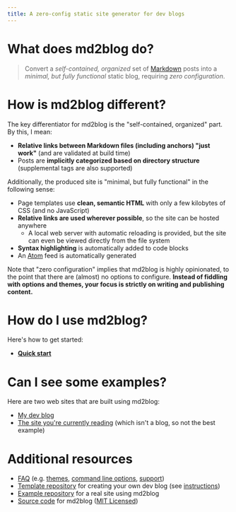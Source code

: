```yaml
---
title: A zero-config static site generator for dev blogs
---
```

# What does md2blog do?
> Convert a *self-contained, organized* set of [Markdown](https://guides.github.com/features/mastering-markdown/) posts into a *minimal, but fully functional* static blog, requiring *zero configuration*.

# How is md2blog different?
The key differentiator for md2blog is the "self-contained, organized" part. By this, I mean:

* **Relative links between Markdown files (including anchors) "just work"** (and are validated at build time)
* Posts are **implicitly categorized based on directory structure** (supplemental tags are also supported)

Additionally, the produced site is "minimal, but fully functional" in the following sense:

* Page templates use **clean, semantic HTML** with only a few kilobytes of CSS (and no JavaScript)
* **Relative links are used wherever possible**, so the site can be hosted anywhere
  * A local web server with automatic reloading is provided, but the site can even be viewed directly from the file system
* **Syntax highlighting** is automatically added to code blocks
* An [Atom](https://validator.w3.org/feed/docs/atom.html) feed is automatically generated

Note that "zero configuration" implies that md2blog is highly opinionated, to the point that there are (almost) no options to configure. **Instead of fiddling with options and themes, your focus is strictly on writing and publishing content.**

# How do I use md2blog?
Here's how to get started:

* **[Quick start](quick-start.md)**

# Can I see some examples?
Here are two web sites that are built using md2blog:

* [My dev blog](https://log.schemescape.com/)
* [The site you're currently reading](index.md) (which isn't a blog, so not the best example)

# Additional resources

* [FAQ](posts/faq/index.html) (e.g. [themes](posts/faq/themes.md), [command line options](posts/faq/command-line.md), [support](posts/faq/support.md))
* [Template repository](https://github.com/jaredkrinke/md2blog-template-site) for creating your own dev blog (see [instructions](quick-start.md#setup))
* [Example repository](https://github.com/jaredkrinke/log) for a real site using md2blog
* [Source code](https://github.com/jaredkrinke/md2blog) for md2blog ([MIT Licensed](https://github.com/jaredkrinke/md2blog/blob/main/LICENSE))
